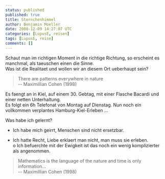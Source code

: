```yaml
---
status: published
published: true
title: Sternchenhimmel
author: Benjamin Moeller
date: 2008-12-09 14:27:07 UTC
categories: [LupusE, reisen]
tags: [LupusE, reise]
comments: []
---
```


Schaut man im richtigen Moment in die richtige Richtung, so erscheint es manchmal, als taeuschen einen die Sinne.  
Was ist die Realitaet und wollen wir an diesem Ort ueberhaupt sein?

> There are patterns everywhere in nature  
> -- Maximillian Cohen (1998)  

Es faengt an in Kiel, auf einem 30. Gebtag, mit einer Flasche Bacardi und einer netten Unterhaltung.  
Es folgt ein 6h Telefonat von Montag auf Dienstag. Nun noch ein vollkommen verplantes Hamburg-Kiel-Erleben ...

Was habe ich gelernt?  
- Ich habe mich geirrt, Menschen sind nicht ersetzbar.  
+ Ich hatte Recht, Liebe erklaert man nicht, man muss sie erleben.  
o Ich befuerchte mit der Ewigkeit ist das noch ein wenig komplizierter als angenommen.  

> Mathematics is the language of the nature and time is only information...  
> -- Maximillian Cohen (1998)  

